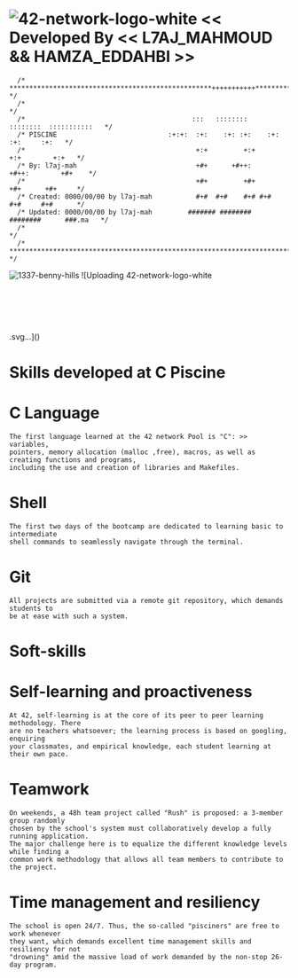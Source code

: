 ![42-network-logo-white](https://github.com/L7AJMAHMOUD/1337-pool-2024/assets/130211556/38b189c6-f733-4f84-9e24-e1fe5f419ede)
<< Developed By << L7AJ_MAHMOUD && HAMZA_EDDAHBI >>
============================================================

	  /* ***************************************************+++++++++++******************* */
	  /*                                                                                   */
	  /*                                	      :::   ::::::::   ::::::::  :::::::::::   */ 
	  /* PISCINE                      	    :+:+:  :+:    :+: :+:    :+: :+:     :+:   */ 
	  /*                                           +:+         +:+        +:+        +:+   */ 
	  /* By: l7aj-mah                              +#+      +#++:      +#++:        +#+    */ 
	  /*                                           +#+         +#+        +#+      +#+     */ 
	  /* Created: 0000/00/00 by l7aj-mah           #+#  #+#    #+# #+#    #+#     #+#      */ 
	  /* Updated: 0000/00/00 by l7aj-mah         ####### ########   ########      ###.ma   */ 
	  /*           	                                                                       */ 
	  /* ********************************************************************************* */
   
 ![1337-benny-hills](https://github.com/L7AJMAHMOUD/1337-pool-2024/assets/130211556/fbb2f39e-d79a-49b8-a58d-b163dbb73222)
![Uploading 42-network-logo-white<?xml version="1.0" encoding="utf-8"?>
<!-- Generator: Adobe Illustrator 25.0.0, SVG Export Plug-In . SVG Version: 6.00 Build 0)  -->
<svg version="1.1" id="Calque_1" xmlns="http://www.w3.org/2000/svg" xmlns:xlink="http://www.w3.org/1999/xlink" x="0px" y="0px"
	 viewBox="0 0 653.4 85.8" style="enable-background:new 0 0 653.4 85.8;" xml:space="preserve">
<style type="text/css">
	.st0{fill:#FFFFFF;}
</style>
<g id="Marks__x28_no_editing_x29_">
</g>
<g id="Logotype__x28_no_editing_x29_">
</g>
<g id="Campus_name">
</g>
<g id="Company_name">
	<g>
		<g>
			<polygon class="st0" points="67.5,0 45,0 0,45 0,63.3 45,63.3 45,85.8 67.5,85.8 67.5,45 22.5,45 			"/>
			<polygon class="st0" points="77.2,22.5 99.7,0 77.2,0 			"/>
			<polygon class="st0" points="122.2,22.5 122.2,0 99.7,0 99.7,22.5 77.2,45 77.2,67.6 99.7,67.6 99.7,45 			"/>
			<polygon class="st0" points="122.2,45 99.7,67.6 122.2,67.6 			"/>
		</g>
		<g>
			<path class="st0" d="M190,21.1l-4.8,38.7h-11.1l4.8-38.7h-10.5l1.2-9.4h32l-1.2,9.4C200.4,21.1,190,21.1,190,21.1z"/>
			<path class="st0" d="M216.3,29.7h19.2l2.2-18h11.1l-5.9,48.1h-11.1l2.5-20.7h-19.2l-2.5,20.7h-11.1l5.9-48.1h11.1L216.3,29.7z"/>
			<path class="st0" d="M284.8,21.1h-15.7l-1.2,9.3h15.2l-1.2,9.4h-15.2l-1.3,10.7h16l-1.2,9.4h-26.8l6-48.2H286L284.8,21.1z"/>
			<path class="st0" d="M306.5,59.8l6-48.1h9.7L344.4,43l3.9-31.3h11.1l-5.9,48.1h-9.7l-22.3-31.5l-3.8,31.5H306.5z"/>
			<path class="st0" d="M395.3,21.1h-15.7l-1.2,9.3h15.2l-1.2,9.4h-15.2l-1.3,10.7h16l-1.2,9.4h-26.8l5.9-48.1h26.6L395.3,21.1z"/>
			<path class="st0" d="M421.8,21.1L417,59.8h-11.1l4.8-38.7h-10.5l1.2-9.4h32l-1.2,9.4C432.2,21.1,421.8,21.1,421.8,21.1z"/>
			<path class="st0" d="M445.6,11.7l6.3,31.9l14.2-31.9h7.6l6.3,31.9l14.1-31.9h11.8l-22.2,48.1h-9.5l-6.4-29.2l-13.6,29.2h-9.5
				l-10.4-48.1C434.3,11.7,445.6,11.7,445.6,11.7z"/>
			<path class="st0" d="M552.1,16.9c4.1,4,6.8,10,6.8,17.1c0,6.9-2.4,14.3-7.4,19.5c-6.1,6.2-13.6,7.4-19.9,7.4
				c-6,0-12.6-1.1-18.3-6.9c-3.3-3.4-6.8-8.9-6.8-16.8c0-8.4,3.4-15,7.9-19.3c6.1-5.8,13.6-7.3,19.8-7.3
				C543.4,10.6,548.9,13.9,552.1,16.9z M522.2,25.5c-2.8,3-4.4,7-4.4,11c0,4.4,1.7,7.9,3.9,10.1c3.2,3.3,7.1,4,10.5,4
				c3.2,0,7.2-0.5,10.8-4.1c2.6-2.7,4.5-6.9,4.5-11.8c0-3.1-0.7-7-3.8-10.1c-3.2-3.1-7-3.8-10-3.8C528.9,20.8,525.1,22.4,522.2,25.5
				z"/>
			<path class="st0" d="M585.1,11.7c4.6,0,9.2,0.4,12.8,4.3c1.7,1.7,3.5,4.8,3.5,9.8c0,4.5-1.6,8.2-4,10.5c-2.1,2-5,3.4-7.6,3.9
				l12.4,19.6h-13l-11.6-19l-2.3,19h-11.1l5.9-48.1C570.1,11.7,585.1,11.7,585.1,11.7z M578.4,33.5h2.7c1.8,0,4.5-0.2,6.5-1.7
				c1.9-1.5,2.5-3.6,2.5-5.6c0-1.5-0.4-3.5-2.3-4.7c-1.4-0.9-3.5-1.2-6.1-1.2H580L578.4,33.5z"/>
			<path class="st0" d="M622.5,31.8l17.6-20.1h13.3l-21,23.3l17.8,24.8h-14L621.7,38L619,59.8h-11.1l5.9-48.1h11.1L622.5,31.8z"/>
		</g>
	</g>
</g>
<g id="Guides__x28_hide_if_needed_x29_">
</g>
</svg>
.svg…]()


Skills developed at C Piscine
=============================
  # C Language
	The first language learned at the 42 network Pool is "C": >> variables,
	pointers, memory allocation (malloc ,free), macros, as well as creating functions and programs,
	including the use and creation of libraries and Makefiles.
 
 # Shell
	The first two days of the bootcamp are dedicated to learning basic to intermediate
	shell commands to seamlessly navigate through the terminal.

 # Git
	All projects are submitted via a remote git repository, which demands students to
	be at ease with such a system.
Soft-skills
===========
# Self-learning and proactiveness
	At 42, self-learning is at the core of its peer to peer learning methodology. There
	are no teachers whatsoever; the learning process is based on googling, enquiring
	your classmates, and empirical knowledge, each student learning at their own pace.

# Teamwork
	On weekends, a 48h team project called "Rush" is proposed: a 3-member group randomly
	chosen by the school's system must collaboratively develop a fully running application.
	The major challenge here is to equalize the different knowledge levels while finding a
	common work methodology that allows all team members to contribute to the project.

# Time management and resiliency
	The school is open 24/7. Thus, the so-called "pisciners" are free to work whenever
	they want, which demands excellent time management skills and resiliency for not
	"drowning" amid the massive load of work demanded by the non-stop 26-day program.
